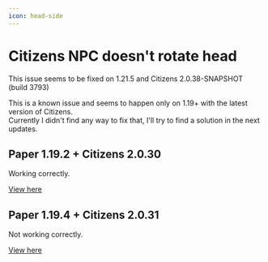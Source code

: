 ```yaml
---
icon: head-side
---
```


# Citizens NPC doesn't rotate head


<Note>
This issue seems to be fixed on 1.21.5 and Citizens 2.0.38-SNAPSHOT (build 3793)
</Note>


This is a known issue and seems to happen only on 1.19+ with the latest version of Citizens.\
Currently I didn't find any way to fix that, I'll try to find a solution in the next updates.

## Paper 1.19.2 + Citizens 2.0.30

Working correctly.


[View here](https://youtu.be/YE-VU8bw6mA)


## Paper 1.19.4 + Citizens 2.0.31

Not working correctly.


[View here](https://youtu.be/Q7LJ7IuR8Y8)


